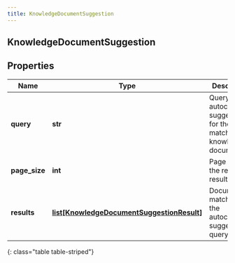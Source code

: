 ```yaml
---
title: KnowledgeDocumentSuggestion
---
```

## KnowledgeDocumentSuggestion

## Properties

|Name | Type | Description | Notes|
|------------ | ------------- | ------------- | -------------|
| **query** | **str** | Query to get autocomplete suggestions for the matching knowledge documents. | |
| **page_size** | **int** | Page size of the returned results. | [optional] |
| **results** | [**list[KnowledgeDocumentSuggestionResult]**](KnowledgeDocumentSuggestionResult.html) | Documents matching to the autocomplete suggestions query. | [optional] |
{: class="table table-striped"}


